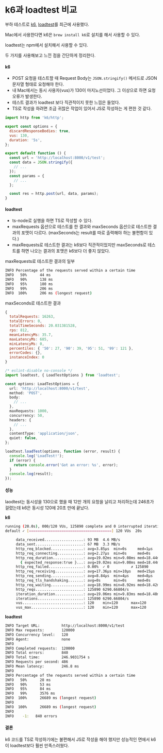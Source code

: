 # k6과 loadtest 비교

부하 테스트로 [k6](https://github.com/grafana/k6), [loadtest](https://github.com/alexfernandez/loadtest)를 최근에 사용했다.

Mac에서 사용한다면 k6은 `brew install k6`로 설치를 해서 사용할 수 있다.

loadtest는 npm에서 설치해서 사용할 수 있다.

두 가지를 사용해보고 느낀 점을 간단하게 정리한다.

#### k6

- POST 요청을 테스트할 때 Request Body는 `JSON.stringify()` 메서드로 JSON 문자열 형태로 요청해야 한다.
- 내 Mac에서는 동시 사용자(vus)가 130이 마지노선이었다. 그 이상으로 하면 요청 오류가 발생한다.
- 테스트 결과가 loadtest 보다 직관적이지 못한 느낌은 들었다.
- TS로 작성을 하려면 조금 귀찮은 작업이 있어서 JS로 작성하는 게 편한 것 같다.

```js
import http from 'k6/http';

export const options = {
  discardResponseBodies: true,
  vus: 130,
  duration: '5s',
};

export default function () {
  const url = 'http://localhost:8000/v1/test';
  const data = JSON.stringify({
    // ...
  });
  const params = {
    // ...
  };

  const res = http.post(url, data, params);
}
```

#### loadtest

- ts-node로 실행을 하면 TS로 작성할 수 있다.
- maxRequests 옵션으로 테스트를 한 결과와 maxSeconds 옵션으로 테스트한 결과의 포맷이 다르다. (maxSeconds는 result를 따로 출력해야 하는 불편함이 있다.)
- maxRequests로 테스트한 결과는 k6보다 직관적이었지만 maxSeconds로 테스트를 하면 나오는 결과의 포맷은 k6보다 더 좋지 않았다.

maxRequests로 테스트한 결과의 일부
```sh
INFO Percentage of the requests served within a certain time
INFO   50%      44 ms
INFO   90%      138 ms
INFO   95%      180 ms
INFO   99%      206 ms
INFO  100%      206 ms (longest request)
```
maxSeconds로 테스트한 결과
```js
{
  totalRequests: 16263,
  totalErrors: 0,
  totalTimeSeconds: 20.031381528,
  rps: 812,
  meanLatencyMs: 35.7,
  maxLatencyMs: 685,
  minLatencyMs: 0,
  percentiles: { '50': 27, '90': 39, '95': 51, '99': 121 },
  errorCodes: {},
  instanceIndex: 0
}
```

```ts
/* eslint-disable no-console */
import loadtest, { LoadTestOptions } from 'loadtest';

const options: LoadTestOptions = {
  url: 'http://localhost:8000/v1/test',
  method: 'POST',
  body:
    // ...
  },
  maxRequests: 1000,
  concurrency: 50,
  headers: {
    // ...
  },
  contentType: 'application/json',
  quiet: false,
};

loadtest.loadTest(options, function (error, result) {
  console.log('LoadTest!');
  if (error) {
    return console.error('Got an error: %s', error);
  }
  console.log(result);
});
```

#### 성능

laodtest는 동시성을 130으로 했을 때 12만 개의 요청을 날리고 처리하는데 246초가 걸렸는데 k6은 동시성 120에 20초 만에 끝났다.

**k6**
```sh
running (20.0s), 000/120 VUs, 125890 complete and 0 interrupted iterations
default ✓ [======================================] 120 VUs  20s

     data_received..................: 93 MB  4.6 MB/s
     data_sent......................: 67 MB  3.3 MB/s
     http_req_blocked...............: avg=3.85µs  min=0s     med=1µs     max=4.89ms  p(90)=2µs     p(95)=2µs    
     http_req_connecting............: avg=2.27µs  min=0s     med=0s      max=2.85ms  p(90)=0s      p(95)=0s     
     http_req_duration..............: avg=19.02ms min=9.08ms med=18.44ms max=47.71ms p(90)=21.25ms p(95)=22.3ms 
       { expected_response:true }...: avg=19.02ms min=9.08ms med=18.44ms max=47.71ms p(90)=21.25ms p(95)=22.3ms 
     http_req_failed................: 0.00%  ✓ 0          ✗ 125890
     http_req_receiving.............: avg=17.36µs min=10µs   med=15µs    max=6.26ms  p(90)=21µs    p(95)=27µs   
     http_req_sending...............: avg=8.84µs  min=4µs    med=8µs     max=5.15ms  p(90)=10µs    p(95)=11µs   
     http_req_tls_handshaking.......: avg=0s      min=0s     med=0s      max=0s      p(90)=0s      p(95)=0s     
     http_req_waiting...............: avg=18.99ms min=8.92ms med=18.42ms max=47.67ms p(90)=21.22ms p(95)=22.27ms
     http_reqs......................: 125890 6290.66804/s
     iteration_duration.............: avg=19.06ms min=9.83ms med=18.48ms max=50.35ms p(90)=21.29ms p(95)=22.33ms
     iterations.....................: 125890 6290.66804/s
     vus............................: 120    min=120      max=120 
     vus_max........................: 120    min=120      max=120 
```

**loadtest**
```sh
INFO Target URL:          http://localhost:8000/v1/test
INFO Max requests:        120000
INFO Concurrency level:   120
INFO Agent:               none
INFO 
INFO Completed requests:  120000
INFO Total errors:        840
INFO Total time:          246.9031754 s
INFO Requests per second: 486
INFO Mean latency:        246.8 ms
INFO 
INFO Percentage of the requests served within a certain time
INFO   50%      28 ms
INFO   90%      53 ms
INFO   95%      84 ms
INFO   99%      3576 ms
INFO  100%      26689 ms (longest request)
INFO 
INFO  100%      26689 ms (longest request)
INFO 
INFO    -1:   840 errors
```

#### 결론

k6 코드를 TS로 작성하기에는 불편해서 JS로 작성을 해야 했지만 성능적인 면에서 k6이 loadtest보다 훨씬 만족스러웠다.